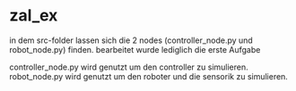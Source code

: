 # zal_ex

in dem src-folder lassen sich die 2 nodes (controller_node.py und robot_node.py) finden. 
bearbeitet wurde lediglich die erste Aufgabe

controller_node.py wird genutzt um den controller zu simulieren. 
robot_node.py wird genutzt um den roboter und die sensorik zu simulieren.
